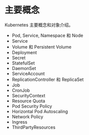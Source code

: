 # 主要概念

Kubernetes 主要概念和对象介绍。

- Pod, Service, Namespace 和 Node
- Service
- Volume 和 Persistent Volume
- Deployment
- Secret
- StatefulSet
- DaemonSet
- ServiceAccount
- ReplicationController 和 ReplicaSet
- Job
- CronJob
- SecurityContext
- Resource Quota
- Pod Security Policy
- Horizontal Pod Autoscaling
- Network Policy
- Ingress
- ThirdPartyResources